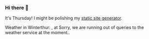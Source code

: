 ### Hi there :wave:

It's Thursday! I might be polishing my [static site generator](https://github.com/bewuethr/pandoc-bash-blog).

Weather in Winterthur: , at Sorry, we are running out of queries to the weather service at the moment..

